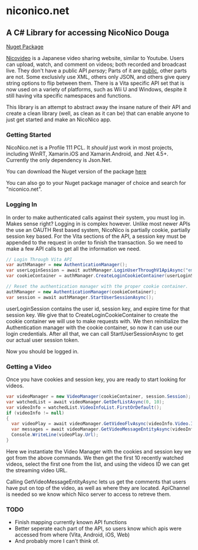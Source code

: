 # niconico.net
## A C# Library for accessing NicoNico Douga

[Nuget Package](https://www.nuget.org/packages/NicoNico.Net)

[Nicovideo](http://nicovideo.jp) is a Japanese video sharing website, similar to Youtube. Users can upload, watch, and comment on videos; both recorded and broadcast live. They don't have a public API _persay_; Parts of it are [public](http://search.nicovideo.jp/docs/api/contest.html), other parts are not. Some exclusivly use XML, others only JSON, and others give query string options to flip between them. There is a Vita specific API set that is now used on a variety of platforms, such as Wii U and Windows, despite it still having vita specific namespaces and functions.

This library is an attempt to abstract away the insane nature of their API and create a clean library (well, as clean as it can be) that can enable anyone to just get started and make an NicoNico app. 

### Getting Started

NicoNico.net is a Profile 111 PCL. It _should_ just work in most projects, including WinRT, Xamarin.iOS and Xamarin.Android, and .Net 4.5+. Currently the only dependency is Json.Net.

You can download the Nuget version of the package [here](https://www.nuget.org/packages/NicoNico.Net)

You can also go to your Nuget package manager of choice and search for "niconico.net".

### Logging In

In order to make authenticated calls against their system, you must log in. Makes sense right? Logging in is complex however. Unlike most newer APIs the use an OAUTH Rest based system, NicoNico is partially cookie, partially session key based. For the Vita sections of the API, a session key must be appended to the request in order to finish the transaction. So we need to make a few API calls to get all the information we need.

```cs
// Login Through Vita API
var authManager = new AuthenticationManager();
var userLoginSession = await authManager.LoginUserThroughV1ApiAsync("email address", "password");
var cookieContainer = authManager.CreateLoginCookieContainer(userLoginSession);

// Reset the authentication manager with the proper cookie container.
authManager = new AuthenticationManager(cookieContainer);
var session = await authManager.StartUserSessionAsync();
```

userLoginSession contains the user id, session key, and expire time for that session key. We give that to CreateLoginCookieContainer to create the cookie container we will use to make requests with. We then reinitialize the Authentication manager with the cookie container, so now it can use our login credentials. After all that, we can call StartUserSessionAsync to get our actual user session token.

Now you should be logged in.

### Getting a Video
Once you have cookies and session key, you are ready to start looking for videos.

```cs
var videoManager = new VideoManager(cookieContainer, session.Session);
var watchedList = await videoManager.GetDefListAsync(0, 10);
var videoInfo = watchedList.VideoInfoList.FirstOrDefault();
if (videoInfo != null)
{
  var videoPlay = await videoManager.GetVideoFlvAsync(videoInfo.Video.Id);
  var messages = await videoManager.GetVideoMessageEntityAsync(videoInfo.Thread.Id.ToString(), videoPlay.ApiChannel);
  Console.WriteLine(videoPlay.Url);
}
```

Here we instantiate the Video Manager with the cookies and session key we got from the above commands. We then get the first 10 recently watched videos, select the first one from the list, and using the videos ID we can get the streaming video URL.

Calling GetVideoMessageEntityAsync lets us get the comments that users have put on top of the video, as well as where they are located. ApiChannel is needed so we know which Nico server to access to retreve them.

### TODO

- Finish mapping currently known API functions
- Better seperate each part of the API, so users know which apis were accessed from where (Vita, Android, iOS, Web)
- And probably more I can't think of.
